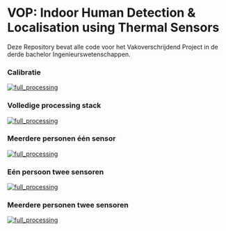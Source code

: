 # VOP: Indoor Human Detection & Localisation using Thermal Sensors

Deze Repository bevat alle code voor het Vakoverschrijdend Project in de derde bachelor Ingenieurswetenschappen.

### Calibratie

[![full_processing](https://github.ugent.be/tlips/VOP/blob/master/doc_imgs/youtube_calibratie_timelaps.PNG)](https://www.youtube.com/watch?v=4RHwwlVkrOU&feature=youtu.be "Click to Watch!")

### Volledige processing stack

[![full_processing](https://github.ugent.be/tlips/VOP/blob/master/doc_imgs/youtube_full_processing.PNG)](https://www.youtube.com/watch?v=3muuMCf-yW4&feature=youtu.be "Click to Watch!")

### Meerdere personen één sensor

[![full_processing](https://github.ugent.be/tlips/VOP/blob/master/doc_imgs/youtube_meerdere_personen_%C3%A9%C3%A9n_sensor.PNG)](https://www.youtube.com/watch?v=q0jCeN6Ps-k "Click to Watch!")

### Eén persoon twee sensoren

[![full_processing](https://github.ugent.be/tlips/VOP/blob/master/doc_imgs/youtube_%C3%A9%C3%A9n_persoon_meerdere_sensoren.PNG)](https://www.youtube.com/watch?v=XmYZbST5sug "Click to Watch!")

### Meerdere personen twee sensoren

[![full_processing](https://github.ugent.be/tlips/VOP/blob/master/doc_imgs/youtube_meerdere_personen_twee_sensoren.PNG)](https://www.youtube.com/watch?v=yUlLFyVeXrw&feature=youtu.be "Click to Watch!")

